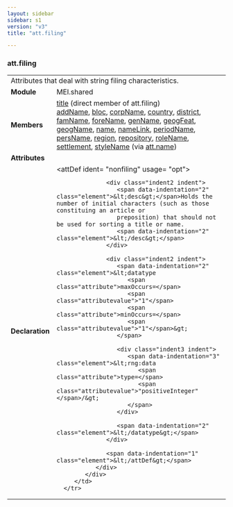 ```yaml
---
layout: sidebar
sidebar: s1
version: "v3"
title: "att.filing"

---
```


<div class="classSpec att">
   <h3 id="att.filing">att.filing</h3>
   <table class="wovenodd">
      <tr>
         <td colspan="2" class="wovenodd-col2">Attributes that deal with string filing characteristics.</td>
      </tr>
      <tr>
         <td class="wovenodd-col1">
            <strong>Module</strong>
         </td>
         <td class="wovenodd-col2">MEI.shared</td>
      </tr>
      <tr>
         <td class="wovenodd-col1">
            <strong>Members</strong>
         </td>
         <td class="wovenodd-col2">
            <div class="parent">
               <div>
                  <a class="link_odd_elementSpec" href="{{ site.baseurl }}/{{ page.version }}/elements/title.html">title</a> (direct member of att.filing)
               </div>
               <div>
                  <a class="link_odd_elementSpec" href="{{ site.baseurl }}/{{ page.version }}/elements/addName.html">addName</a>, 
                  <a class="link_odd_elementSpec" href="{{ site.baseurl }}/{{ page.version }}/elements/bloc.html">bloc</a>, 
                  <a class="link_odd_elementSpec" href="{{ site.baseurl }}/{{ page.version }}/elements/corpName.html">corpName</a>, 
                  <a class="link_odd_elementSpec" href="{{ site.baseurl }}/{{ page.version }}/elements/country.html">country</a>, 
                  <a class="link_odd_elementSpec" href="{{ site.baseurl }}/{{ page.version }}/elements/district.html">district</a>, 
                  <a class="link_odd_elementSpec" href="{{ site.baseurl }}/{{ page.version }}/elements/famName.html">famName</a>, 
                  <a class="link_odd_elementSpec" href="{{ site.baseurl }}/{{ page.version }}/elements/foreName.html">foreName</a>, 
                  <a class="link_odd_elementSpec" href="{{ site.baseurl }}/{{ page.version }}/elements/genName.html">genName</a>, 
                  <a class="link_odd_elementSpec" href="{{ site.baseurl }}/{{ page.version }}/elements/geogFeat.html">geogFeat</a>, 
                  <a class="link_odd_elementSpec" href="{{ site.baseurl }}/{{ page.version }}/elements/geogName.html">geogName</a>, 
                  <a class="link_odd_elementSpec" href="{{ site.baseurl }}/{{ page.version }}/elements/name.html">name</a>, 
                  <a class="link_odd_elementSpec" href="{{ site.baseurl }}/{{ page.version }}/elements/nameLink.html">nameLink</a>, 
                  <a class="link_odd_elementSpec" href="{{ site.baseurl }}/{{ page.version }}/elements/periodName.html">periodName</a>, 
                  <a class="link_odd_elementSpec" href="{{ site.baseurl }}/{{ page.version }}/elements/persName.html">persName</a>, 
                  <a class="link_odd_elementSpec" href="{{ site.baseurl }}/{{ page.version }}/elements/region.html">region</a>, 
                  <a class="link_odd_elementSpec" href="{{ site.baseurl }}/{{ page.version }}/elements/repository.html">repository</a>, 
                  <a class="link_odd_elementSpec" href="{{ site.baseurl }}/{{ page.version }}/elements/roleName.html">roleName</a>, 
                  <a class="link_odd_elementSpec" href="{{ site.baseurl }}/{{ page.version }}/elements/settlement.html">settlement</a>, 
                  <a class="link_odd_elementSpec" href="{{ site.baseurl }}/{{ page.version }}/elements/styleName.html">styleName</a>
                  <span> (via 
                     <a class="link_odd_classSpec" href="{{ site.baseurl }}/{{ page.version }}/attribute-classes/att.name.html">att.name</a>)
                  </span>
               </div>
            </div>
         </td>
      </tr>
      <tr>
         <td class="wovenodd-col1">
            <strong>Attributes</strong>
         </td>
         <td class="wovenodd-col2"></td>
      </tr>
      <tr>
         <td class="wovenodd-col1">
            <strong>Declaration</strong>
         </td>
         <td class="wovenodd-col2">
            <div xml:space="preserve" class="pre">
               <div class="indent1 indent">
                  <span data-indentation="1" class="element">&lt;attDef 
                     <span class="attribute">ident=</span>
                     <span class="attributevalue">"nonfiling"</span> 
                     <span class="attribute">usage=</span>
                     <span class="attributevalue">"opt"</span>&gt;
                  </span>
                  
                  <div class="indent2 indent">
                     <span data-indentation="2" class="element">&lt;desc&gt;</span>Holds the number of initial characters (such as those constituing an article or
                     preposition) that should not be used for sorting a title or name.
                     <span data-indentation="2" class="element">&lt;/desc&gt;</span>
                  </div>
                  
                  <div class="indent2 indent">
                     <span data-indentation="2" class="element">&lt;datatype 
                        <span class="attribute">maxOccurs=</span>
                        <span class="attributevalue">"1"</span> 
                        <span class="attribute">minOccurs=</span>
                        <span class="attributevalue">"1"</span>&gt;
                     </span>
                     
                     <div class="indent3 indent">
                        <span data-indentation="3" class="element">&lt;rng:data 
                           <span class="attribute">type=</span>
                           <span class="attributevalue">"positiveInteger"</span>/&gt;
                        </span>
                     </div>
                     
                     <span data-indentation="2" class="element">&lt;/datatype&gt;</span>
                  </div>
                  
                  <span data-indentation="1" class="element">&lt;/attDef&gt;</span>
               </div>
            </div>
         </td>
      </tr>
   </table>
</div>